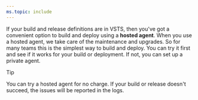 ```yaml
---
ms.topic: include
---
```


If your build and release definitions are in VSTS, then you've got a convenient option to build and deploy using a **hosted agent**. When you use a hosted agent, we take care of the maintenance and upgrades. So for many teams this is the simplest way to build and deploy. You can try it first and see if it works for your build or deployment. If not, you can set up a private agent.

> [!TIP]
>
> You can try a hosted agent for no charge. If your build or release doesn't succeed, the issues will be reported in the logs.
